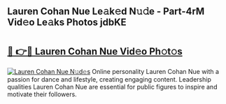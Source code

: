 ## Lauren Cohan Nue Le𝚊k𝚎d N𝚞𝚍e - Part-4rM Vid𝚎o Le𝚊ks Photos jdbKE

# <h2><a href="http://fb2mqg.evod.top/?m=Lauren+Cohan+Nue">🔗 👉🔴 Lauren Cohan Nue Vid𝚎o Ph𝚘t𝚘s</a></h2>

[![Lauren Cohan Nue N𝚞d𝚎s](https://i.imgur.com/8V9OHl7.gif)](http://fb2mqg.evod.top/?m=Lauren+Cohan+Nue)
Online personality Lauren Cohan Nue with a passion for dance and lifestyle, creating engaging content. Leadership qualities Lauren Cohan Nue are essential for public figures to inspire and motivate their followers. 
